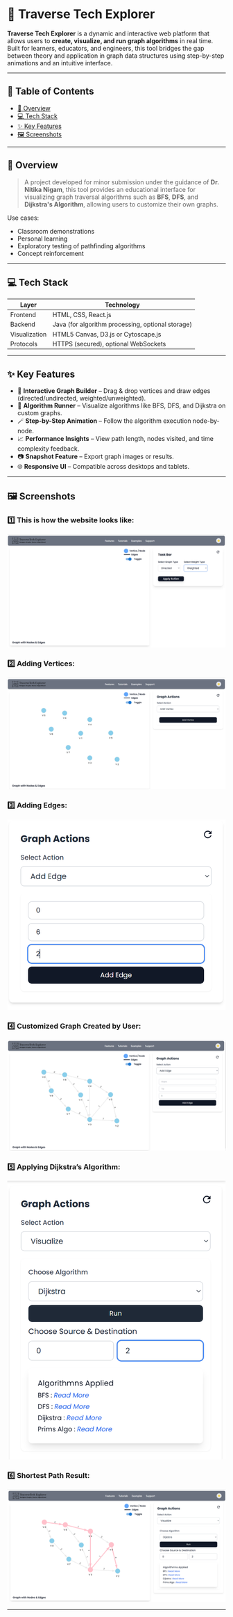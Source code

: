# 🚀 Traverse Tech Explorer

**Traverse Tech Explorer** is a dynamic and interactive web platform that allows users to **create, visualize, and run graph algorithms** in real time. Built for learners, educators, and engineers, this tool bridges the gap between theory and application in graph data structures using step-by-step animations and an intuitive interface.

---

## 📌 Table of Contents

- [🧠 Overview](#-overview)
- [💻 Tech Stack](#-tech-stack)
- [✨ Key Features](#-key-features)
- [🖼️ Screenshots](#-Screenshots)

---

## 🧠 Overview

> A project developed for minor submission under the guidance of **Dr. Nitika Nigam**, this tool provides an educational interface for visualizing graph traversal algorithms such as **BFS**, **DFS**, and **Dijkstra's Algorithm**, allowing users to customize their own graphs.

Use cases:
- Classroom demonstrations
- Personal learning
- Exploratory testing of pathfinding algorithms
- Concept reinforcement

---

## 💻 Tech Stack

| Layer       | Technology                          |
|-------------|--------------------------------------|
| Frontend    | HTML, CSS, React.js                  |
| Backend     | Java (for algorithm processing, optional storage) |
| Visualization | HTML5 Canvas, D3.js or Cytoscape.js |
| Protocols   | HTTPS (secured), optional WebSockets |

---

## ✨ Key Features

- 📌 **Interactive Graph Builder** – Drag & drop vertices and draw edges (directed/undirected, weighted/unweighted).
- 🧠 **Algorithm Runner** – Visualize algorithms like BFS, DFS, and Dijkstra on custom graphs.
- 🪄 **Step-by-Step Animation** – Follow the algorithm execution node-by-node.
- 📈 **Performance Insights** – View path length, nodes visited, and time complexity feedback.
- 📷 **Snapshot Feature** – Export graph images or results.
- 🌐 **Responsive UI** – Compatible across desktops and tablets.

---

## 🖼️ Screenshots


### 1️⃣ This is how the website looks like:
![Front Page](screenshots/front.png)

### 2️⃣ Adding Vertices:
![Add Vertices](screenshots/addVertices.png)

### 3️⃣ Adding Edges:
![Add Edges](screenshots/addEdges.png)

### 4️⃣ Customized Graph Created by User:
![Graph](screenshots/Graph.png)

### 5️⃣ Applying Dijkstra’s Algorithm:
![Dijkstra Algorithm](screenshots/dijkstra.png)

### 6️⃣ Shortest Path Result:
![Shortest Path](screenshots/shortestPath.png)

---
